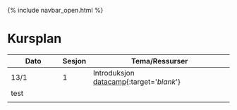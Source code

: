 {% include navbar_open.html %}

# Kursplan

| Dato <img width=80/>  | Sesjon  |  Tema/Ressurser <img width=200/>  |
|-----------------------|---------|-----------------------------------| 
|13/1                   | 1       |  Introduksjon <br /> [datacamp](https://app.datacamp.com/learn/courses/free-introduction-to-r){:target='_blank_'} <br />
test |
| | | | 

